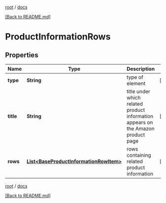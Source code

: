 [root](./../ "root") / [docs](./ "docs")

[[Back to README.md]](./../README.md "[Back to README.md]")

# ProductInformationRows

## Properties

| Name | Type | Description | Notes |
|------------ | ------------- | ------------- | -------------|
|**type** | **String** | type of element |  [optional] |
|**title** | **String** | title under which related product information appears on the Amazon product page |  [optional] |
|**rows** | [**List&lt;BaseProductInformationRowItem&gt;**](BaseProductInformationRowItem.md) | rows containing related product information |  [optional] |

[root](./../ "root") / [docs](./ "docs")

[[Back to README.md]](./../README.md "[Back to README.md]")